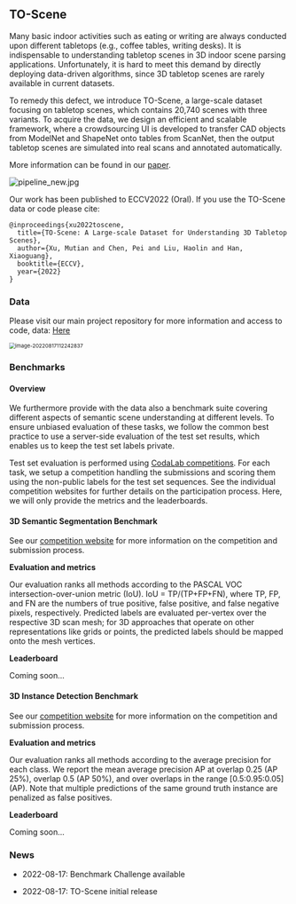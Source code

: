 ## TO-Scene

Many basic indoor activities such as eating or writing are always conducted upon different tabletops (e.g., coffee tables, writing desks). It is indispensable to understanding tabletop scenes in 3D indoor scene parsing applications. Unfortunately, it is hard to meet this demand by directly deploying data-driven algorithms, since 3D tabletop scenes are rarely available in current datasets. 

To remedy this defect, we introduce TO-Scene, a large-scale dataset focusing on tabletop scenes, which contains 20,740 scenes with three variants. To acquire the data, we design an efficient and scalable framework, where a crowdsourcing UI is developed to transfer CAD objects from ModelNet and ShapeNet onto tables from ScanNet, then the output tabletop scenes are simulated into real scans and annotated automatically.

More information can be found in our [paper](https://arxiv.org/abs/2203.09440).

<img src="https://tva1.sinaimg.cn/large/e6c9d24egy1h593b8omhtj22yn0u0du0.jpg" alt="pipeline_new.jpg"  />

Our work has been published to ECCV2022 (Oral). If you use the TO-Scene data or code please cite:

```
@inproceedings{xu2022toscene,
  title={TO-Scene: A Large-scale Dataset for Understanding 3D Tabletop Scenes},
  author={Xu, Mutian and Chen, Pei and Liu, Haolin and Han, Xiaoguang},
  booktitle={ECCV},
  year={2022}
}
```



### Data

Please visit our main project repository for more information and access to code, data: [Here](https://github.com/GAP-LAB-CUHK-SZ/TO-Scene)

<img src="https://tva1.sinaimg.cn/large/e6c9d24egy1h59lkm18dqj20u015ugx8.jpg" alt="image-20220817112242837" style="zoom:67%;" />



### Benchmarks

#### Overview

We furthermore provide with the data also a benchmark suite covering different aspects of semantic scene understanding at different levels. To ensure unbiased evaluation of these tasks, we follow the common best practice to use a server-side evaluation of the test set results, which enables us to keep the test set labels private.

Test set evaluation is performed using [CodaLab competitions](https://competitions.codalab.org/competitions/). For each task, we setup a competition handling the submissions and scoring them using the non-public labels for the test set sequences. See the individual competition websites for further details on the participation process. Here, we will only provide the metrics and the leaderboards.

#### 3D Semantic Segmentation Benchmark

See our [competition website](https://competitions.codalab.org/competitions/) for more information on the competition and submission process.

**Evaluation and metrics**

Our evaluation ranks all methods according to the PASCAL VOC intersection-over-union metric (IoU). IoU = TP/(TP+FP+FN), where TP, FP, and FN are the numbers of true positive, false positive, and false negative pixels, respectively. Predicted labels are evaluated per-vertex over the respective 3D scan mesh; for 3D approaches that operate on other representations like grids or points, the predicted labels should be mapped onto the mesh vertices.

**Leaderboard**

Coming soon...

#### 3D Instance Detection Benchmark

See our [competition website](https://competitions.codalab.org/competitions/) for more information on the competition and submission process.

**Evaluation and metrics**

Our evaluation ranks all methods according to the average precision for each class. We report the mean average precision AP at overlap 0.25 (AP 25%), overlap 0.5 (AP 50%), and over overlaps in the range [0.5:0.95:0.05] (AP). Note that multiple predictions of the same ground truth instance are penalized as false positives.

**Leaderboard**

Coming soon...



### News

* 2022-08-17: Benchmark Challenge available

* 2022-08-17: TO-Scene initial release
